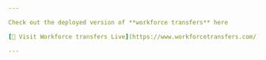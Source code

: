 ```yaml
---

Check out the deployed version of **workforce transfers** here

[🚗 Visit Workforce transfers Live](https://www.workforcetransfers.com/)

---
```

